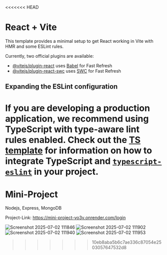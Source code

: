 <<<<<<< HEAD
# React + Vite

This template provides a minimal setup to get React working in Vite with HMR and some ESLint rules.

Currently, two official plugins are available:

- [@vitejs/plugin-react](https://github.com/vitejs/vite-plugin-react/blob/main/packages/plugin-react) uses [Babel](https://babeljs.io/) for Fast Refresh
- [@vitejs/plugin-react-swc](https://github.com/vitejs/vite-plugin-react/blob/main/packages/plugin-react-swc) uses [SWC](https://swc.rs/) for Fast Refresh

## Expanding the ESLint configuration

If you are developing a production application, we recommend using TypeScript with type-aware lint rules enabled. Check out the [TS template](https://github.com/vitejs/vite/tree/main/packages/create-vite/template-react-ts) for information on how to integrate TypeScript and [`typescript-eslint`](https://typescript-eslint.io) in your project.
=======
# Mini-Project
Nodejs, Express, MongoDB

Project-Link: https://mini-project-vo3v.onrender.com/login

![Screenshot 2025-07-02 111846](https://github.com/user-attachments/assets/60c2c6ab-16d1-443a-b36e-aab3234d4723)
![Screenshot 2025-07-02 111902](https://github.com/user-attachments/assets/e0e54017-98f5-406b-88d2-dfe65dfc7fca)
![Screenshot 2025-07-02 111940](https://github.com/user-attachments/assets/9e82cdfa-9ccb-4294-b21d-74057f669fc4)
![Screenshot 2025-07-02 111953](https://github.com/user-attachments/assets/2dcd974b-491c-441e-a73c-cfc60dc3e583)
>>>>>>> 10eb8aba5b6c7ae336c87054e2503057647532d8
